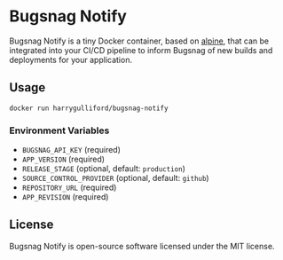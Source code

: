 # Bugsnag Notify

Bugsnag Notify is a tiny Docker container, based on [alpine](https://hub.docker.com/_/alpine), that can be integrated into your CI/CD pipeline to inform Bugsnag of new builds and deployments for your application.

## Usage
```
docker run harrygulliford/bugsnag-notify
```

### Environment Variables
* `BUGSNAG_API_KEY` (required)
* `APP_VERSION` (required)
* `RELEASE_STAGE` (optional, default: `production`)
* `SOURCE_CONTROL_PROVIDER` (optional, default: `github`)
* `REPOSITORY_URL` (required)
* `APP_REVISION` (required)

## License
Bugsnag Notify is open-source software licensed under the MIT license.
